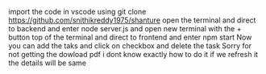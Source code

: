 import the code in vscode using git clone https://github.com/snithikreddy1975/shanture
open the terminal and direct to backend and enter node server.js
and open new terminal with the + button top of the terminal
and direct to frontend and enter npm start
Now you can add the taks and click on checkbox and delete the task
Sorry for not getting the dowload pdf i dont know exactly how to do it
if we refresh it the details will be same 